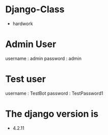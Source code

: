 # Django-Class
- hardwork

# Admin User
username : admin
password : admin

# Test user

username : TestBot
password : TestPassword1

# The django version is 
- 4.2.11